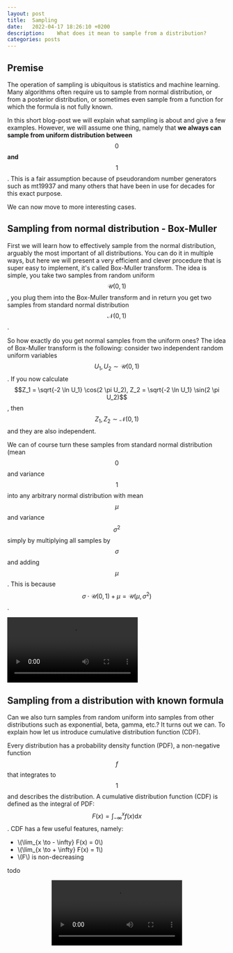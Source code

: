 ```yaml
---
layout: post
title:  Sampling
date:   2022-04-17 18:26:10 +0200
description:    What does it mean to sample from a distribution?
categories: posts
---
```


## Premise

The operation of sampling is ubiquitous is statistics and machine learning. Many algorithms often require us to sample from normal distribution, or from a posterior distribution, or sometimes even sample from a function for which the formula is not fully known.  

In this short blog-post we will explain what sampling is about and give a few examples. However, we will assume one thing, namely that **we always can sample from uniform distribution between** $$0$$ **and** $$1$$. This is a fair assumption because of pseudorandom number generators such as mt19937 and many others that have been in use for decades for this exact purpose.  

We can now move to more interesting cases.


## Sampling from normal distribution - Box-Muller

First we will learn how to effectively sample from the normal distribution, arguably the most important of all distributions. You can do it in multiple ways, but here we will present a very efficient and clever procedure that is super easy to implement, it's called Box-Muller transform. The idea is simple, you take two samples from random uniform $$\mathcal{U} (0, 1)$$, you plug them into the Box-Muller transform and in return you get two samples from standard normal distribution $$\mathcal{N}(0, 1)$$.

So how exactly do you get normal samples from the uniform ones? The idea of Box-Muller transform is the following: consider two independent random uniform variables $$U_1, U_2 \sim \mathcal{U} (0, 1)$$. If you now calculate $$Z_1 = \sqrt{-2 \ln U_1} \cos(2 \pi U_2), Z_2 = \sqrt{-2 \ln U_1} \sin(2 \pi U_2)$$, then $$Z_1, Z_2 \sim \mathcal{N}(0, 1)$$ and they are also independent. 

We can of course turn these samples from standard normal distribution (mean $$0$$ and variance $$1$$ into any arbitrary normal distribution with mean $$\mu$$ and variance $$\sigma^2$$ simply by multiplying all samples by $$\sigma$$ and adding $$\mu$$. This is because $$ \sigma \cdot \mathcal{U} (0, 1) + \mu = \mathcal{U} (\mu, \sigma^2)$$.  


<video src="/assets/videos/sampling/BoxMuller.mp4" controls="controls" style="max-height:460px;"></video>

## Sampling from a distribution with known formula

Can we also turn samples from random uniform into samples from other distributions such as exponential, beta, gamma, etc.? It turns out we can. To explain how let us introduce cumulative distribution function (CDF).  

Every distribution has a probability density function (PDF), a non-negative function $$f$$ that integrates to $$1$$ and describes the distribution. A cumulative distribution function (CDF) is defined as the integral of PDF: $$F(x) = \int_{-\infty}^{x} f(x) \mathrm{d} x$$. CDF has a few useful features, namely:  
* \\(\lim_{x \to - \infty} F(x) = 0\\)
* \\(\lim_{x \to + \infty} F(x) = 1\\)
* \\(F\\) is non-decreasing  

todo

<div align="center">
  <video src="/assets/videos/sampling/UniformToNormal.mp4" controls="controls" style="max-height:460px;">
</div>